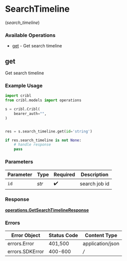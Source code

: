 # SearchTimeline
(*search_timeline*)

### Available Operations

* [get](#get) - Get search timeline

## get

Get search timeline

### Example Usage

```python
import cribl
from cribl.models import operations

s = cribl.Cribl(
    bearer_auth="",
)


res = s.search_timeline.get(id='string')

if res.search_timeline is not None:
    # handle response
    pass
```

### Parameters

| Parameter          | Type               | Required           | Description        |
| ------------------ | ------------------ | ------------------ | ------------------ |
| `id`               | *str*              | :heavy_check_mark: | search job id      |


### Response

**[operations.GetSearchTimelineResponse](../../models/operations/getsearchtimelineresponse.md)**
### Errors

| Error Object     | Status Code      | Content Type     |
| ---------------- | ---------------- | ---------------- |
| errors.Error     | 401,500          | application/json |
| errors.SDKError  | 400-600          | */*              |
